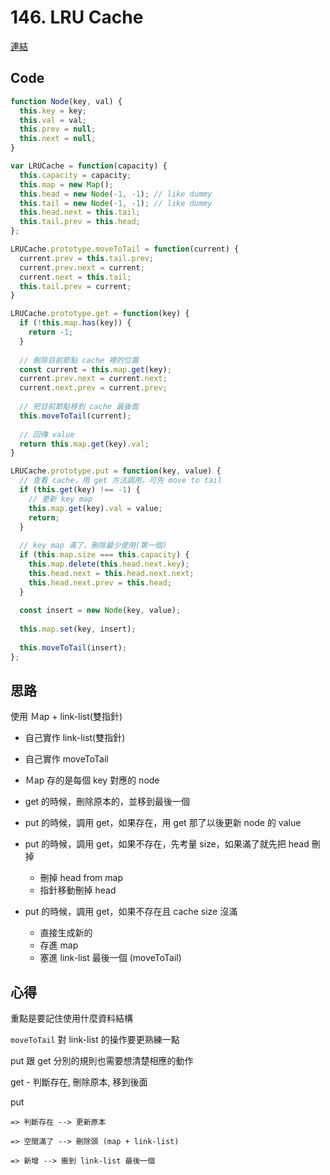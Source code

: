 # 146. LRU Cache

[連結](https://leetcode.com/problems/lru-cache/)

## Code

```javascript
function Node(key, val) {
  this.key = key;
  this.val = val;
  this.prev = null;
  this.next = null;
}

var LRUCache = function(capacity) {
  this.capacity = capacity;
  this.map = new Map();
  this.head = new Node(-1, -1); // like dummy
  this.tail = new Node(-1, -1); // like dummy
  this.head.next = this.tail;
  this.tail.prev = this.head;
};

LRUCache.prototype.moveToTail = function(current) {
  current.prev = this.tail.prev;
  current.prev.next = current;
  current.next = this.tail;
  this.tail.prev = current;
}

LRUCache.prototype.get = function(key) {
  if (!this.map.has(key)) {
    return -1;
  }
  
  // 刪除目前節點 cache 裡的位置
  const current = this.map.get(key);
  current.prev.next = current.next;
  current.next.prev = current.prev;
  
  // 把目前節點移到 cache 最後面
  this.moveToTail(current);
  
  // 回傳 value
  return this.map.get(key).val;
}

LRUCache.prototype.put = function(key, value) {
  // 查看 cache，用 get 方法調用，可先 move to tail
  if (this.get(key) !== -1) {
    // 更新 key map
    this.map.get(key).val = value;
    return;
  }
  
  // key map 滿了，刪除最少使用(第一個)
  if (this.map.size === this.capacity) {
    this.map.delete(this.head.next.key);
    this.head.next = this.head.next.next;
    this.head.next.prev = this.head;
  }
  
  const insert = new Node(key, value);
  
  this.map.set(key, insert);
  
  this.moveToTail(insert);
};
```

## 思路

使用 Ｍap + link-list(雙指針)

* 自己實作 link-list(雙指針)

* 自己實作 moveToTail

* Ｍap 存的是每個 key 對應的 node

* get 的時候，刪除原本的，並移到最後一個

* put 的時候，調用 get，如果存在，用 get 那了以後更新 node 的 value

* put 的時候，調用 get，如果不存在，先考量 size，如果滿了就先把 head 刪掉
    - 刪掉 head from map
    - 指針移動刪掉 head

* put 的時候，調用 get，如果不存在且 cache size 沒滿
    - 直接生成新的
    - 存進 map
    - 塞進 link-list 最後一個 (moveToTail)

## 心得

重點是要記住使用什麼資料結構

`moveToTail` 對 link-list 的操作要更熟練一點

put 跟 get 分別的規則也需要想清楚相應的動作

get - 判斷存在, 刪除原本, 移到後面

put 
    
    => 判斷存在 --> 更新原本

    => 空間滿了 --> 刪除頭 (map + link-list)

    => 新增 --> 搬到 link-list 最後一個
